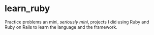 # learn_ruby

Practice problems an mini, _seriously mini_, projects I did using Ruby and Ruby on Rails to learn the language and the framework.
